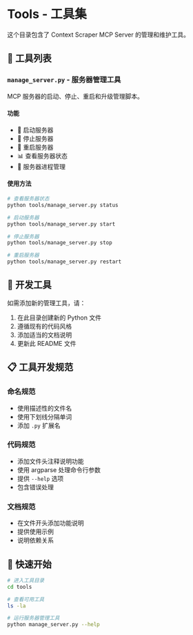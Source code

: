 # Tools - 工具集

这个目录包含了 Context Scraper MCP Server 的管理和维护工具。

## 📁 工具列表

### `manage_server.py` - 服务器管理工具
MCP 服务器的启动、停止、重启和升级管理脚本。

#### 功能
- 🚀 启动服务器
- 🛑 停止服务器  
- 🔄 重启服务器
- 📊 查看服务器状态
- 🔧 服务器进程管理

#### 使用方法
```bash
# 查看服务器状态
python tools/manage_server.py status

# 启动服务器
python tools/manage_server.py start

# 停止服务器
python tools/manage_server.py stop

# 重启服务器
python tools/manage_server.py restart
```

## 🔧 开发工具

如需添加新的管理工具，请：

1. 在此目录创建新的 Python 文件
2. 遵循现有的代码风格
3. 添加适当的文档说明
4. 更新此 README 文件

## 📋 工具开发规范

### 命名规范
- 使用描述性的文件名
- 使用下划线分隔单词
- 添加 `.py` 扩展名

### 代码规范
- 添加文件头注释说明功能
- 使用 argparse 处理命令行参数
- 提供 `--help` 选项
- 包含错误处理

### 文档规范
- 在文件开头添加功能说明
- 提供使用示例
- 说明依赖关系

## 🚀 快速开始

```bash
# 进入工具目录
cd tools

# 查看可用工具
ls -la

# 运行服务器管理工具
python manage_server.py --help
```
